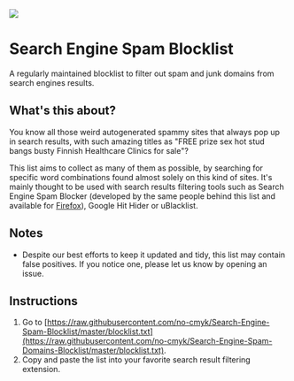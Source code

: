 <img src="https://img.shields.io/badge/Busted%20domains-242217-green">

# Search Engine Spam Blocklist
A regularly maintained blocklist to filter out spam and junk domains from search engines results.


## What's this about?
You know all those weird autogenerated spammy sites that always pop up in search results, with such amazing titles as "FREE prize sex hot stud bangs busty Finnish Healthcare Clinics for sale"?

This list aims to collect as many of them as possible, by searching for specific word combinations found almost solely on this kind of sites.
It's mainly thought to be used with search results filtering tools such as Search Engine Spam Blocker (developed by the same people behind this list and available for [Firefox](https://addons.mozilla.org/en-US/firefox/addon/search-engine-spam-blocker)), Google Hit Hider or uBlacklist.

## Notes
- Despite our best efforts to keep it updated and tidy, this list may contain false positives. If you notice one, please let us know by opening an issue.

## Instructions
1. Go to [https://raw.githubusercontent.com/no-cmyk/Search-Engine-Spam-Blocklist/master/blocklist.txt](https://raw.githubusercontent.com/no-cmyk/Search-Engine-Spam-Domains-Blocklist/master/blocklist.txt).
2. Copy and paste the list into your favorite search result filtering extension.
